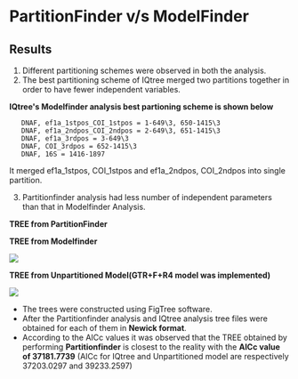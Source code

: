 # PartitionFinder v/s ModelFinder
  ## Results
  1. Different partitioning schemes were observed in both the analysis.
  2. The best partitioning scheme of IQtree merged two partitions together
         in order to have fewer independent variables.
         
  **IQtree's Modelfinder analysis best partioning scheme is shown below**
  
       DNAF, ef1a_1stpos_COI_1stpos = 1-649\3, 650-1415\3
       DNAF, ef1a_2ndpos_COI_2ndpos = 2-649\3, 651-1415\3
       DNAF, ef1a_3rdpos = 3-649\3
       DNAF, COI_3rdpos = 652-1415\3
       DNAF, 16S = 1416-1897

   It merged ef1a_1stpos, COI_1stpos and ef1a_2ndpos, COI_2ndpos into single partition.
   
   3. Partitionfinder analysis had less number of independent parameters than that in Modelfinder Analysis.
 
       
  **TREE from PartitionFinder**
      

  **TREE from Modelfinder**

![](https://user-images.githubusercontent.com/48491729/87333692-19934880-c55b-11ea-858e-6729a1f0d591.jpg)

  **TREE from Unpartitioned Model(GTR+F+R4 model was implemented)**

![](https://user-images.githubusercontent.com/48491729/87254761-8f87a900-c4a2-11ea-9f68-792918ef9cee.jpg)

  * The trees were constructed using FigTree software.
  * After the Partitionfinder analysis and IQtree analysis tree files were obtained for each of them in **Newick format**. 
  * According to the AICc values it was observed that the TREE obtained by performing **Partitionfinder** is closest to the reality with the
    **AICc value of 37181.7739** (AICc for IQtree and Unpartitioned model are respectively  37203.0297 and 39233.2597)






   
